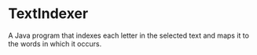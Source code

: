 # TextIndexer
A Java program that indexes each letter in the selected text and maps it to the words in which it occurs.
